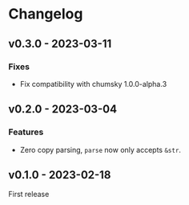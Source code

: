 # Changelog

## v0.3.0 - 2023-03-11

### Fixes

- Fix compatibility with chumsky 1.0.0-alpha.3

## v0.2.0 - 2023-03-04

### Features

- Zero copy parsing, `parse` now only accepts `&str`.

## v0.1.0 - 2023-02-18

First release
